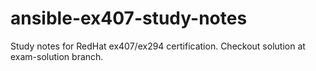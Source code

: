 # ansible-ex407-study-notes
Study notes for RedHat ex407/ex294 certification.
Checkout solution at exam-solution branch.
